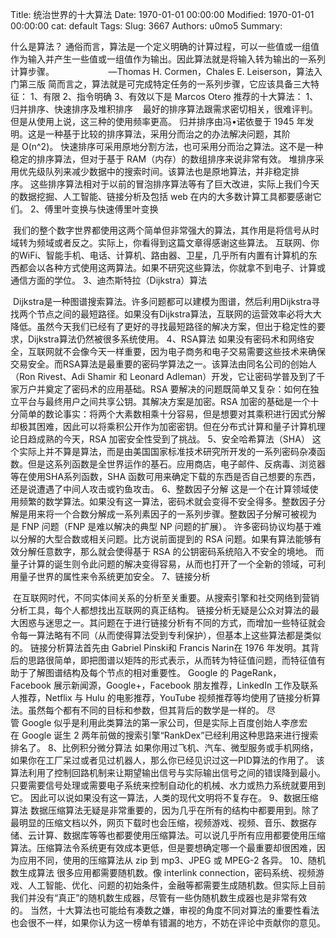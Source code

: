 Title: 统治世界的十大算法
Date: 1970-01-01 00:00:00
Modified: 1970-01-01 00:00:00
cat: default
Tags: 
Slug: 3667
Authors: u0mo5 
Summary: 

什么是算法？ 通俗而言，算法是一个定义明确的计算过程，可以一些值或一组值作为输入并产生一些值或一组值作为输出。因此算法就是将输入转为输出的一系列计算步骤。                      —Thomas H. Cormen，Chales E. Leiserson，算法入门第三版 简而言之，算法就是可完成特定任务的一系列步骤，它应该具备三大特征： 1、有限 2、指令明确 3、有效以下是 Marcos Otero 推荐的十大算法： 1、归并排序、快速排序及堆积排序
 
 最好的排序算法跟需求密切相关，很难评判。但是从使用上说，这三种的使用频率更高。 归并排序由冯•诺依曼于 1945 年发明。这是一种基于比较的排序算法，采用分而治之的办法解决问题，其阶是 O(n^2)。 快速排序可采用原地分割方法，也可采用分而治之算法。这不是一种稳定的排序算法，但对于基于 RAM（内存）的数组排序来说非常有效。 堆排序采用优先级队列来减少数据中的搜索时间。该算法也是原地算法，并非稳定排序。 这些排序算法相对于以前的冒泡排序算法等有了巨大改进，实际上我们今天的数据挖掘、人工智能、链接分析及包括 web 在内的大多数计算工具都要感谢它们。 2、傅里叶变换与快速傅里叶变换

 我们的整个数字世界都使用这两个简单但非常强大的算法，其作用是将信号从时域转为频域或者反之。实际上，你看得到这篇文章得感谢这些算法。 互联网、你的WiFi、智能手机、电话、计算机、路由器、卫星，几乎所有内置有计算机的东西都会以各种方式使用这两算法。如果不研究这些算法，你就拿不到电子、计算或通信方面的学位。 3、迪杰斯特拉（Dijkstra）算法

 Dijkstra是一种图谱搜索算法。许多问题都可以建模为图谱，然后利用Dijkstra寻找两个节点之间的最短路径。如果没有Dijkstra算法，互联网的运营效率必将大大降低。虽然今天我们已经有了更好的寻找最短路径的解决方案，但出于稳定性的要求，Dijkstra算法仍然被很多系统使用。 4、RSA算法 如果没有密码术和网络安全，互联网就不会像今天一样重要，因为电子商务和电子交易需要这些技术来确保交易安全。而RSA算法是最重要的密码学算法之一。该算法由同名公司的创始人（Ron Rivest、Adi Shamir 和 Leonard Adleman）开发，它让密码学普及到了千家万户并奠定了密码术的应用基础。RSA 要解决的问题既简单又复杂：如何在独立平台与最终用户之间共享公钥。其解决方案是加密。RSA 加密的基础是一个十分简单的数论事实：将两个大素数相乘十分容易，但是想要对其乘积进行因式分解却极其困难，因此可以将乘积公开作为加密密钥。但在分布式计算和量子计算机理论日趋成熟的今天，RSA 加密安全性受到了挑战。 5、安全哈希算法（SHA） 这个实际上并不算是算法，而是由美国国家标准技术研究所开发的一系列密码杂凑函数。但是这系列函数是全世界运作的基石。应用商店，电子邮件、反病毒、浏览器等在使用SHA系列函数，SHA 函数可用来确定下载的东西是否自己想要的东西，还是说遭遇了中间人攻击或钓鱼攻击。 6、整数因子分解 这是一个在计算领域使用频繁的数学算法。如果没有这一算法，密码术就会变得不安全得多。整数因子分解是用来将一个合数分解成一系列素因子的一系列步骤。整数因子分解可被视为是 FNP 问题（FNP 是难以解决的典型 NP 问题的扩展）。 许多密码协议均基于难以分解的大型合数或相关问题。比方说前面提到的 RSA 问题。如果有算法能够有效分解任意数字，那么就会使得基于 RSA 的公钥密码系统陷入不安全的境地。 而量子计算的诞生则令此问题的解决变得容易，从而也打开了一个全新的领域，可利用量子世界的属性来令系统更加安全。 7、链接分析

 在互联网时代，不同实体间关系的分析至关重要。从搜索引擎和社交网络到营销分析工具，每个人都想找出互联网的真正结构。 链接分析无疑是公众对算法的最大困惑与迷思之一。其问题在于进行链接分析有不同的方式，而增加一些特征就会令每一算法略有不同（从而使得算法受到专利保护），但基本上这些算法都是类似的。 链接分析算法首先由 Gabriel Pinski和 Francis Narin在 1976 年发明。其背后的思路很简单，即把图谱以矩阵的形式表示，从而转为特征值问题，而特征值有助于了解图谱结构及每个节点的相对重要性。 Google 的 PageRank，Facebook 展示新闻源，Google+，Facebook 朋友推荐，LinkedIn 工作及联系人推荐，Netflix 与 Hulu 的电影推荐，YouTube 视频推荐等均使用了链接分析算法。虽然每个都有不同的目标和参数，但其背后的数学是一样的。 尽管 Google 似乎是利用此类算法的第一家公司，但是实际上百度创始人李彦宏在 Google 诞生 2 两年前做的搜索引擎“RankDex”已经利用这种思路来进行搜索排名了。 8、比例积分微分算法 如果你用过飞机、汽车、微型服务或手机网络，如果你在工厂呆过或者见过机器人，那么你已经见识过这一PID算法的作用了。 该算法利用了控制回路机制来让期望输出信号与实际输出信号之间的错误降到最小。只要需要信号处理或需要电子系统来控制自动化的机械、水力或热力系统就要用到它。 因此可以说如果没有这一算法，人类的现代文明将不复存在。 9、数据压缩算法 数据压缩算法无疑是非常重要的，因为几乎在所有的结构中都要用到。除了最明显的压缩文档以外，网页下载时也会压缩，视频游戏、视频、音乐、数据存储、云计算、数据库等等也都要使用压缩算法。可以说几乎所有应用都要使用压缩算法。压缩算法令系统更有效成本更低，但是要想确定哪一个最重要却很困难，因为应用不同，使用的压缩算法从 zip 到 mp3、JPEG 或 MPEG-2 各异。 10、随机数生成算法 很多应用都需要随机数。像 interlink connection，密码系统、视频游戏、人工智能、优化、问题的初始条件，金融等都需要生成随机数。但实际上目前我们并没有“真正”的随机数生成器，尽管有一些伪随机数生成器也是非常有效的。 当然，十大算法也可能给有凑数之嫌，审视的角度不同对算法的重要性看法也会很不一样，如果你认为这一榜单有错漏的地方，不妨在评论中贡献你的意见。
